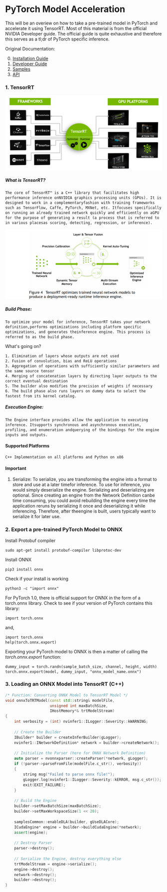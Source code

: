 # PyTorch Model Acceleration

This will be an overiew on how to take a pre-trained model in PyTorch and accelerate it using TensorRT. Most of this material is from the official NVIDIA Developer guide. The official guide is quite exhaustive and therefore this serves as a tl;dr of PyTorch specific inference.

Original Documentation:

0. [Installation Guide](https://docs.nvidia.com/deeplearning/sdk/tensorrt-install-guide/index.html)
1. [Developer Guide](https://docs.nvidia.com/deeplearning/sdk/tensorrt-developer-guide/index.html)
2. [Samples](https://docs.nvidia.com/deeplearning/sdk/tensorrt-sample-support-guide/index.html)
3. [API](https://docs.nvidia.com/deeplearning/sdk/tensorrt-api/index.html)

### 1. TensorRT

![TensorRT](figs/tensorrt_ov.png)

##### What is TensorRT?
```
The core of TensorRT™ is a C++ library that facilitates high performance inference onNVIDIA graphics processing units (GPUs). It is designed to work in a complementaryfashion with training frameworks such as TensorFlow, Caffe, PyTorch, MXNet, etc. Itfocuses specifically on running an already trained network quickly and efficiently on aGPU for the purpose of generating a result (a process that is referred to in various placesas scoring, detecting, regression, or inference).
```

![Phases](figs/trt_phases.png)

##### Build Phase:
```
To optimize your model for inference, TensorRT takes your network definition,performs optimizations including platform specific optimizations, and generates theinference engine. This process is referred to as the build phase.
```

What's going on?

```
1. Elimination of layers whose outputs are not used
2. Fusion of convolution, bias and ReLU operations
3. Aggregation of operations with sufficiently similar parameters and the same source tensor
4. Merging of concatenation layers by directing layer outputs to the correct eventual destination
5. The builder also modifies the precision of weights if necessary
6. The build phase also runs layers on dummy data to select the fastest from its kernel catalog.
```

##### Execution Engine:

```
The Engine interface provides allow the application to executing inference. Itsupports synchronous and asynchronous execution, profiling, and enumeration andquerying of the bindings for the engine inputs and outputs.
```

#### Supported Platforms

```
C++ Implementation on all platforms and Python on x86
```

#### Important

1. Serialize: To serialize, you are transforming the engine into a format to store and use at a later timefor inference. To use for inference, you would simply deserialize the engine. Serializing and deserializing are optional. Since creating an engine from the Network Definition canbe time consuming, you could avoid rebuilding the engine every time the application reruns by serializing it once and deserializing it while inferencing. Therefore, after theengine is built, users typically want to serialize it for later use. 

### 2. Export a pre-trained PyTorch Model to ONNX

Install Protobuf compiler
```
sudo apt-get install protobuf-compiler libprotoc-dev
```

Install ONNX
```
pip3 install onnx
```

Check if your install is working
```
python3 -c "import onnx"
```

For PyTorch 1.0, there is official support for ONNX in the form of a
torch.onnx library. Check to see if your version of PyTorch contains this
library:
```
import torch.onnx
```

and, 

```
import torch.onnx
help(torch.onnx.export)
```

Exporting your PyTorch model to ONNX is then a matter of calling the
*torch.onnx.export* function:

```
dummy_input = torch.randn(sample_batch_size, channel, height, width)
torch.onnx.export(model, dummy_input, "onnx_model_name.onnx")
```

### 3. Loading an ONNX Model into TensorRT (C++)

```cpp
/* Function: Converting ONNX Model to TensorRT Model */
void onnxToTRTModel(const std::string& modelFile,
                    unsigned int maxBatchSize,
                    IHostMemory*& trtModelStream)
{
    int verbosity = (int) nvinfer1::ILogger::Severity::kWARNING;

    // Create the Builder
    IBuilder* builder = createInferBuilder(gLogger);
    nvinfer1::INetworkDefinition* network = builder->createNetwork();

    // Initialize the Parser (here for ONNX Network Definition)
    auto parser = nvonnxparser::createParser(*network, gLogger);
    if (!parser->parseFromFile(modelFile.c_str(), verbosity))
    {
        string msg("Failed to parse onnx file!");
        gLogger.log(nvinfer1::ILogger::Severity::kERROR, msg.c_str());
        exit(EXIT_FAILURE);
    }

    // Build the Engine
    builder->setMaxBatchSize(maxBatchSize);
    builder->setMaxWorkspaceSize(1 << 20);

    samplesCommon::enableDLA(builder, gUseDLACore);
    ICudaEngine* engine = builder->buildCudaEngine(*network);
    assert(engine);

    // Destroy Parser
    parser->destroy();

    // Serialize the Engine, destroy everything else
    trtModelStream = engine->serialize();
    engine->destroy();
    network->destroy();
    builder->destroy();
}
```
